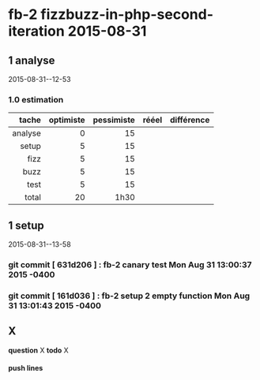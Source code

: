 # fb-2 fizzbuzz-in-php-second-iteration 2015-08-31

## 1 analyse
 2015-08-31--12-53

### 1.0 estimation

  tache              | optimiste | pessimiste | rééel | différence
  ------------------:|----------:|-----------:|------:|----------
  analyse            | 0         |  15        |       |
  setup              | 5         | 15
  fizz               | 5          | 15        |       |
  buzz               | 5          | 15        |       |
  test               | 5          | 15        |       |
  total              | 20         | 1h30      |       |


## 1 setup
 2015-08-31--13-58
### git commit [ 631d206 ] :  fb-2 canary test  Mon Aug 31 13:00:37 2015 -0400
### git commit [ 161d036 ] :  fb-2 setup 2 empty function  Mon Aug 31 13:01:43 2015 -0400



## X
__question__ X
__todo__ X



#### push lines ####

